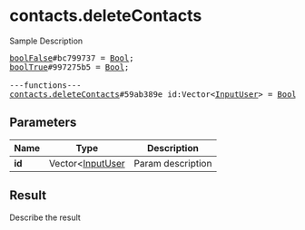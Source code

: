 # contacts.deleteContacts

Sample Description

<pre>
<a href="../constructor/boolFalse">boolFalse</a>#bc799737 = <a href="../type/Bool.md">Bool</a>;
<a href="../constructor/boolTrue">boolTrue</a>#997275b5 = <a href="../type/Bool.md">Bool</a>;

---functions---
<a href="../method/contacts.deleteContacts.md">contacts.deleteContacts</a>#59ab389e id:Vector&lt;<a href="../type/InputUser.md">InputUser</a>&gt; = <a href="../type/Bool.md">Bool</a>;
</pre>

## Parameters

| Name | Type | Description |
|------|:----:|-------------|
| **id** | Vector<[InputUser](../type/InputUser.md) | Param description |

## Result

Describe the result

